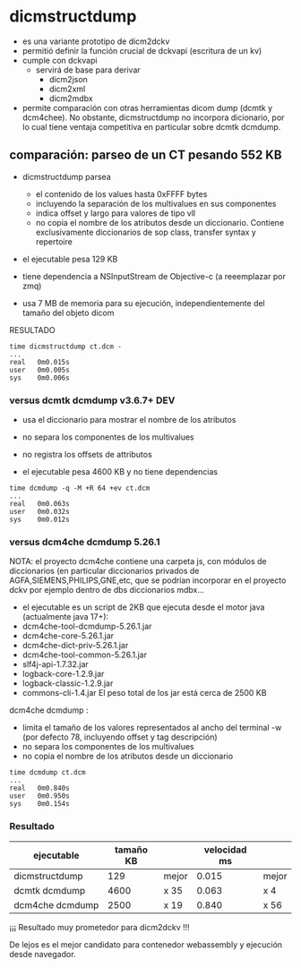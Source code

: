 # dicmstructdump



- es una variante prototipo de dicm2dckv
- permitió definir la función crucial de dckvapi (escritura de un kv)
- cumple con dckvapi
  - servirá de base para derivar 
    - dicm2json
    - dicm2xml
    - dicm2mdbx
- permite comparación con otras herramientas dicom dump (dcmtk y dcm4chee). No obstante, dicmstructdump no incorpora dicionario, por lo cual tiene ventaja competitiva en particular sobre dcmtk dcmdump.

## comparación: parseo de un CT pesando 552 KB

- dicmstructdump parsea 
  
  - el contenido de los values hasta 0xFFFF bytes
  - incluyendo la separación de los multivalues en sus componentes
  - indica offset y largo para valores de tipo vll
  - no copia el nombre de los atributos desde un diccionario. Contiene exclusivamente diccionarios de sop class, transfer syntax y repertoire

- el ejecutable pesa 129 KB
- tiene dependencia a NSInputStream de Objective-c (a reeemplazar por zmq)
- usa 7 MB de memoria para su ejecución, independientemente del tamaño del objeto dicom

RESULTADO

```
time dicmstructdump ct.dcm -
...
real   0m0.015s
user   0m0.005s
sys    0m0.006s
```

### versus dcmtk dcmdump v3.6.7+ DEV

- usa el diccionario para mostrar el nombre de los atributos

- no separa los componentes de los multivalues

- no registra los offsets de attributos

- el ejecutable pesa 4600 KB y no tiene dependencias

```
time dcmdump -q -M +R 64 +ev ct.dcm
...
real   0m0.063s
user   0m0.032s
sys    0m0.012s
```


### versus dcm4che dcmdump 5.26.1

NOTA: el proyecto dcm4che contiene una carpeta js, con módulos de diccionarios (en particular diccionarios privados de AGFA,SIEMENS,PHILIPS,GNE,etc, que se podrían incorporar en el proyecto dckv por ejemplo dentro de dbs diccionarios mdbx...

- el ejecutable es un script de 2KB que ejecuta desde el motor java (actualmente java 17+):
- dcm4che-tool-dcmdump-5.26.1.jar
- dcm4che-core-5.26.1.jar
- dcm4che-dict-priv-5.26.1.jar
- dcm4che-tool-common-5.26.1.jar
- slf4j-api-1.7.32.jar
- logback-core-1.2.9.jar
- logback-classic-1.2.9.jar
- commons-cli-1.4.jar
  El peso total de los jar está cerca de 2500 KB

dcm4che dcmdump :

- limita el tamaño de los valores representados al ancho del terminal -w (por defecto 78, incluyendo offset y tag descripción)
- no separa los componentes de los multivalues
- no copia el nombre de los atributos desde un diccionario

```
time dcmdump ct.dcm
...
real   0m0.840s
user   0m0.950s
sys    0m0.154s
```

### Resultado

| ejecutable      | tamaño KB |       | velocidad ms |       |
| --------------- | --------- | ----- | ------------ | ----- |
| dicmstructdump  | 129       | mejor | 0.015        | mejor |
| dcmtk dcmdump   | 4600      | x 35  | 0.063        | x 4   |
| dcm4che dcmdump | 2500      | x 19  | 0.840        | x 56  |

¡¡¡ Resultado muy prometedor para dicm2dckv !!! 

De lejos es el mejor candidato para contenedor webassembly  y ejecución desde navegador.


